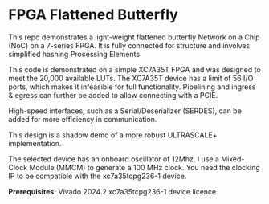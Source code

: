 # FPGA Flattened Butterfly
This repo demonstrates a light-weight flattened butterfly Network on a Chip (NoC) on a 7-series FPGA. It is fully connected for structure and involves simplified hashing Processing Elements.

This code is demonstrated on a simple XC7A35T FPGA and was designed to meet the 20,000 available LUTs. The XC7A35T device has a limit of 56 I/O ports, which makes it infeasible for full functionality. Pipelining and ingress & egress can further be added to allow connecting with a PCIE.  

High-speed interfaces, such as a Serial/Deserializer (SERDES), can be added for more efficiency in communication. 

This design is a shadow demo of a more robust ULTRASCALE+ implementation. 

The selected device has an onboard oscillator of 12Mhz. I use a Mixed-Clock Module (MMCM) to generate a 100 MHz clock. You need the clocking IP to be compatible with the xc7a35tcpg236-1 device. 

**Prerequisites:**
Vivado 2024.2
xc7a35tcpg236-1 device licence 


